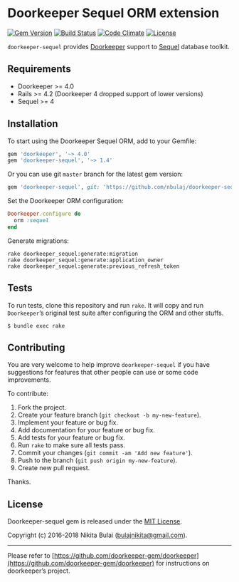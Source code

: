 # Doorkeeper Sequel ORM extension
[![Gem Version](https://badge.fury.io/rb/doorkeeper-sequel.svg)](https://rubygems.org/gems/doorkeeper-sequel)
[![Build Status](https://travis-ci.org/nbulaj/doorkeeper-sequel.svg?branch=master)](https://travis-ci.org/nbulaj/doorkeeper-sequel)
[![Code Climate](https://codeclimate.com/github/nbulaj/doorkeeper-sequel/badges/gpa.svg)](https://codeclimate.com/github/nbulaj/doorkeeper-sequel)
[![License](http://img.shields.io/badge/license-MIT-brightgreen.svg)](#license)

`doorkeeper-sequel` provides [Doorkeeper](https://github.com/doorkeeper-gem/doorkeeper) support to [Sequel](https://github.com/jeremyevans/sequel) database toolkit.

## Requirements

* Doorkeeper >= 4.0
* Rails >= 4.2 (Doorkeeper 4 dropped support of lower versions)
* Sequel >= 4

## Installation

To start using the Doorkeeper Sequel ORM, add to your Gemfile:

``` ruby
gem 'doorkeeper', '~> 4.0'
gem 'doorkeeper-sequel', '~> 1.4'
```

Or you can use git `master` branch for the latest gem version:
  
``` ruby
gem 'doorkeeper-sequel', git: 'https://github.com/nbulaj/doorkeeper-sequel.git'
```

Set the Doorkeeper ORM configuration:

``` ruby
Doorkeeper.configure do
  orm :sequel
end
```

Generate migrations:

```
rake doorkeeper_sequel:generate:migration
rake doorkeeper_sequel:generate:application_owner
rake doorkeeper_sequel:generate:previous_refresh_token
```

## Tests

To run tests, clone this repository and run `rake`. It will copy and run `Doorkeeper`’s original test suite after configuring the ORM and other stuffs.

```
$ bundle exec rake
```

## Contributing

You are very welcome to help improve `doorkeeper-sequel` if you have suggestions for features that other people can use or some code improvements.

To contribute:

1. Fork the project.
2. Create your feature branch (`git checkout -b my-new-feature`).
3. Implement your feature or bug fix.
4. Add documentation for your feature or bug fix.
5. Add tests for your feature or bug fix.
6. Run `rake` to make sure all tests pass.
7. Commit your changes (`git commit -am 'Add new feature'`).
8. Push to the branch (`git push origin my-new-feature`).
9. Create new pull request.

Thanks.

## License

Doorkeeper-sequel gem is released under the [MIT License](http://www.opensource.org/licenses/MIT).

Copyright (c) 2016-2018 Nikita Bulai (bulajnikita@gmail.com).

---

Please refer to [https://github.com/doorkeeper-gem/doorkeeper](https://github.com/doorkeeper-gem/doorkeeper) for instructions on
doorkeeper’s project.
